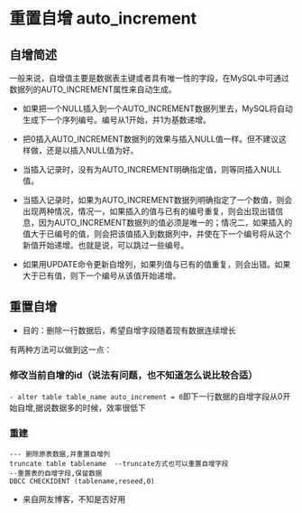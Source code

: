 # 重置自增 auto_increment

## 自增简述

一般来说，自增值主要是数据表主键或者具有唯一性的字段，在MySQL中可通过数据列的AUTO_INCREMENT属性来自动生成。

- 如果把一个NULL插入到一个AUTO_INCREMENT数据列里去，MySQL将自动生成下一个序列编号。编号从1开始，并1为基数递增。

- 把0插入AUTO_INCREMENT数据列的效果与插入NULL值一样。但不建议这样做，还是以插入NULL值为好。

- 当插入记录时，没有为AUTO_INCREMENT明确指定值，则等同插入NULL值。

- 当插入记录时，如果为AUTO_INCREMENT数据列明确指定了一个数值，则会出现两种情况，情况一，如果插入的值与已有的编号重复，则会出现出错信息，因为AUTO_INCREMENT数据列的值必须是唯一的；情况二，如果插入的值大于已编号的值，则会把该值插入到数据列中，并使在下一个编号将从这个新值开始递增。也就是说，可以跳过一些编号。
- 如果用UPDATE命令更新自增列，如果列值与已有的值重复，则会出错。如果大于已有值，则下一个编号从该值开始递增。

## 重置自增

- 目的：删除一行数据后，希望自增字段随着现有数据连续增长

有两种方法可以做到这一点：

### 修改当前自增的id（说法有问题，也不知道怎么说比较合适）

`- alter table table_name auto_increment = 0`即下一行数据的自增字段从0开始自增,据说数据多的时候，效率很低下

### 重建

```
--- 删除原表数据,并重置自增列
truncate table tablename  --truncate方式也可以重置自增字段
--重置表的自增字段,保留数据
DBCC CHECKIDENT (tablename,reseed,0) 
```

- 来自网友博客，不知是否好用
